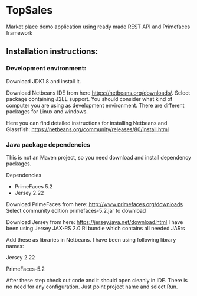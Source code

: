 # TopSales
Market place demo application using ready made REST API and Primefaces framework

## Installation instructions:

### Development environment:

Download JDK1.8 and install it.

Download Netbeans IDE from here https://netbeans.org/downloads/. Select package containing J2EE support.
You should consider what kind of computer you are using as development environment. 
There are different packages for Linux and windows. 

Here you can find detailed instructions for installing Netbeans and Glassfish: https://netbeans.org/community/releases/80/install.html

### Java package dependencies

This is not an Maven project, so you need download and install dependency packages.

 Dependencies
- PrimeFaces 5.2
- Jersey 2.22 
    
Download PrimeFaces from here: http://www.primefaces.org/downloads
Select community edition primefaces-5.2.jar to download
    
Download Jersey from here: https://jersey.java.net/download.html
I have been using Jersey JAX-RS 2.0 RI bundle which contains all needed JAR:s

Add these as libraries in Netbeans. I have been using following library names:

Jersey 2.22

PrimeFaces-5.2

After these step check out code and it should open cleanly in IDE. There is no need for any configuration. 
Just point project name and select Run.

